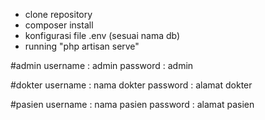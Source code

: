 - clone repository
- composer install
- konfigurasi file .env (sesuai nama db)
- running "php artisan serve"

#admin
username : admin
password : admin

#dokter
username : nama dokter
password : alamat dokter

#pasien
username : nama pasien
password : alamat pasien

